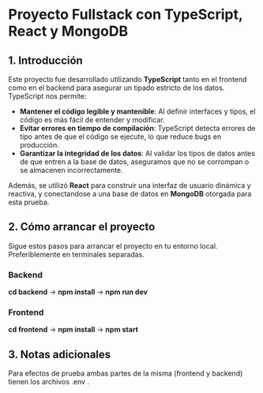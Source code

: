# Proyecto Fullstack con TypeScript, React y MongoDB

## 1. Introducción

Este proyecto fue desarrollado utilizando **TypeScript** tanto en el frontend como en el backend para asegurar un tipado estricto de los datos. TypeScript nos permite:

- **Mantener el código legible y mantenible**: Al definir interfaces y tipos, el código es más fácil de entender y modificar.
- **Evitar errores en tiempo de compilación**: TypeScript detecta errores de tipo antes de que el código se ejecute, lo que reduce bugs en producción.
- **Garantizar la integridad de los datos**: Al validar los tipos de datos antes de que entren a la base de datos, aseguramos que no se corrompan o se almacenen incorrectamente.

Además, se utilizó **React** para construir una interfaz de usuario dinámica y reactiva, y conectandose a una base de datos en **MongoDB** otorgada para esta prueba.

## 2. Cómo arrancar el proyecto

Sigue estos pasos para arrancar el proyecto en tu entorno local. Preferiblemente en terminales separadas.

### Backend

  **cd backend** ->
  **npm install** ->
  **npm run dev**

### Frontend

  **cd frontend** ->
  **npm install** ->
  **npm start**

## 3. Notas adicionales

Para efectos de prueba ambas partes de la misma (frontend y backend) tienen los archivos .env .